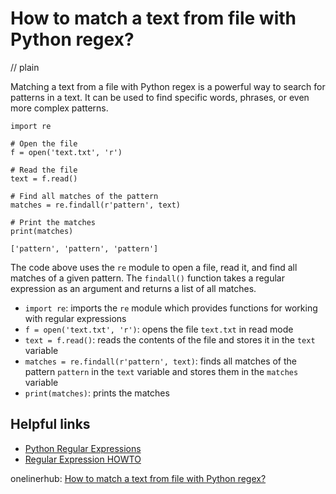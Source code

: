 # How to match a text from file with Python regex?
// plain

Matching a text from a file with Python regex is a powerful way to search for patterns in a text. It can be used to find specific words, phrases, or even more complex patterns.

```
import re

# Open the file
f = open('text.txt', 'r')

# Read the file
text = f.read()

# Find all matches of the pattern
matches = re.findall(r'pattern', text)

# Print the matches
print(matches)
```

```
['pattern', 'pattern', 'pattern']
```

The code above uses the `re` module to open a file, read it, and find all matches of a given pattern. The `findall()` function takes a regular expression as an argument and returns a list of all matches.

- `import re`: imports the `re` module which provides functions for working with regular expressions
- `f = open('text.txt', 'r')`: opens the file `text.txt` in read mode
- `text = f.read()`: reads the contents of the file and stores it in the `text` variable
- `matches = re.findall(r'pattern', text)`: finds all matches of the pattern `pattern` in the `text` variable and stores them in the `matches` variable
- `print(matches)`: prints the matches

## Helpful links
- [Python Regular Expressions](https://docs.python.org/3/library/re.html)
- [Regular Expression HOWTO](https://docs.python.org/3/howto/regex.html)

onelinerhub: [How to match a text from file with Python regex?](https://onelinerhub.com/python-regex/how-to-match-a-text-from-file-with-python-regex)